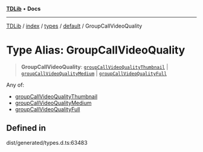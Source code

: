 [**TDLib**](../../../../../../README.md) • **Docs**

***

[TDLib](../../../../../../modules.md) / [index](../../../../../README.md) / [types](../../../README.md) / [default](../README.md) / GroupCallVideoQuality

# Type Alias: GroupCallVideoQuality

> **GroupCallVideoQuality**: [`groupCallVideoQualityThumbnail`](groupCallVideoQualityThumbnail.md) \| [`groupCallVideoQualityMedium`](groupCallVideoQualityMedium.md) \| [`groupCallVideoQualityFull`](groupCallVideoQualityFull.md)

Any of:
- [groupCallVideoQualityThumbnail](groupCallVideoQualityThumbnail.md)
- [groupCallVideoQualityMedium](groupCallVideoQualityMedium.md)
- [groupCallVideoQualityFull](groupCallVideoQualityFull.md)

## Defined in

dist/generated/types.d.ts:63483
